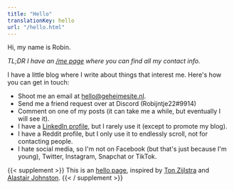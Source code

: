 ```yaml
---
title: "Hello"
translationKey: hello
url: "/hello.html"
---
```


Hi, my name is Robin.

_TL;DR I have an [/me page](/me) where you can find all my contact info._

I have a little blog where I write about things that interest me.
Here's how you can get in touch:

-   Shoot me an email at [hello@geheimesite.nl](mailto:hello@geheimesite.nl).
-   Send me a friend request over at Discord (Robijntje22#9914)
-   Comment on one of my posts (it can take me a while, but eventually I will see it).
-   I have a [LinkedIn profile](https://www.linkedin.com/in/robin-boers-b18691229/), but I rarely use it (except to promote my blog).
-   I have a Reddit profile, but I only use it to endlessly scroll, not for contacting people.
-   I hate social media, so I'm not on Facebook (but that's just because I'm young), Twitter, Instagram, Snapchat or TikTok.

{{< supplement >}}
This is an [hello page](https://alastairjohnston.com/introducing-hello-pages/), inspired by [Ton Zijlstra](https://www.zylstra.org/blog/hello/) and [Alastair Johnston](https://alastairjohnston.com/hello/).
{{< / supplement >}}
